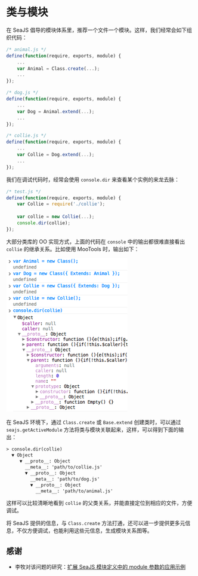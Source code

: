 
# 类与模块

在 SeaJS 倡导的模块体系里，推荐一个文件一个模块。这样，我们经常会如下组织代码：

```js
/* animal.js */
define(function(require, exports, module) {
    ...
    var Animal = Class.create(...);
    ...
});
```

```js
/* dog.js */
define(function(require, exports, module) {
    ...
    var Dog = Animal.extend(...);
    ...
});
```

```js
/* collie.js */
define(function(require, exports, module) {
    ...
    var Collie = Dog.extend(...);
    ...
});
```

我们在调试代码时，经常会使用 `console.dir` 来查看某个实例的来龙去脉：

```js
/* test.js */
define(function(require, exports, module) {
    var Collie = require('./collie');

    var collie = new Collie(...);
    console.dir(collie);
});
```

大部分类库的 OO 实现方式，上面的代码在 `console` 中的输出都很难直接看出 `collie`
的继承关系。比如使用 MooTools 时，输出如下：

![mootools-collie.png](assets/mootools-collie.png?raw=true)

在 SeaJS 环境下，通过 `Class.create` 或 `Base.extend` 创建类时，可以通过
`seajs.getActiveModule` 方法将类与模块关联起来，这样，可以得到下面的输出：

```
> console.dir(collie)
  ▼ Object
     ▼ __proto__: Object
       __meta__: 'path/to/collie.js'
       ▼ __proto__: Object
         __meta__: 'path/to/dog.js'
         ▼ __proto__: Object
           __meta__: 'path/to/animal.js'
```

这样可以比较清晰地看到 `collie` 的父类关系，并能直接定位到相应的文件，方便调试。

将 SeaJS 提供的信息，与 `Class.create` 方法打通，还可以进一步提供更多元信息，不仅方便调试，也能利用这些元信息，生成模块关系图等。


## 感谢

- 李牧对该问题的研究：[扩展 SeaJS 模块定义中的 module 参数的应用示例](http://limu.iteye.com/blog/1136712)
